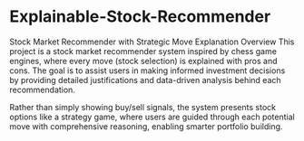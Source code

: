 # Explainable-Stock-Recommender
Stock Market Recommender with Strategic Move Explanation
Overview
This project is a stock market recommender system inspired by chess game engines, where every move (stock selection) is explained with pros and cons. The goal is to assist users in making informed investment decisions by providing detailed justifications and data-driven analysis behind each recommendation.

Rather than simply showing buy/sell signals, the system presents stock options like a strategy game, where users are guided through each potential move with comprehensive reasoning, enabling smarter portfolio building.
